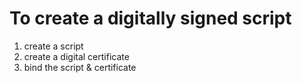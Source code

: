 # To create a digitally signed script
1. create a script
2. create a digital certificate
3. bind the script & certificate